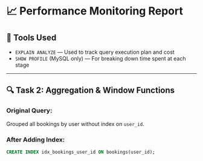 # 📈 Performance Monitoring Report

## 🧪 Tools Used
- `EXPLAIN ANALYZE` — Used to track query execution plan and cost
- `SHOW PROFILE` (MySQL only) — For breaking down time spent at each stage

---

## 🔍 Task 2: Aggregation & Window Functions

### Original Query:
Grouped all bookings by user without index on `user_id`.

### After Adding Index:
```sql
CREATE INDEX idx_bookings_user_id ON bookings(user_id);
